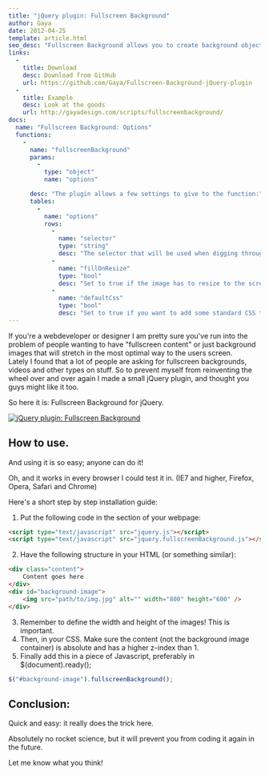 ```yaml
---
title: "jQuery plugin: Fullscreen Background"
author: Gaya
date: 2012-04-25
template: article.html
seo_desc: "Fullscreen Background allows you to create background objects easily. Be it images or video: it will scale to the viewport."
links:
  -
    title: Download
    desc: Download from GitHub
    url: https://github.com/Gaya/Fullscreen-Background-jQuery-plugin
  -
    title: Example
    desc: Look at the goods
    url: http://gayadesign.com/scripts/fullscreenbackground/
docs:
  name: "Fullscreen Background: Options"
  functions:
    -
      name: "fullscreenBackground"
      params:
        -
          type: "object"
          name: "options"

      desc: "The plugin allows a few settings to give to the function:"
      tables:
        -
          name: "options"
          rows:
            -
              name: "selector"
              type: "string"
              desc: "The selector that will be used when digging through the element you’re calling the function on. Default: \"img\""
            -
              name: "fillOnResize"
              type: "bool"
              desc: "Set to true if the image has to resize to the screen if the screensize changes. I think most will leave this set to true. Default: true"
            -
              name: "defaultCss"
              type: "bool"
              desc: "Set to true if you want to add some standard CSS to the elements. If you are experiencing problems you can set this to false and do the CSS in your own stylesheet. Default: true"
---
```

If you're a webdeveloper or designer I am pretty sure you've run into the problem of people wanting to have "fullscreen content" or just background images that will stretch in the most optimal way to the users screen.  
 Lately I found that a lot of people are asking for fullscreen backgrounds, videos and other types on stuff. So to prevent myself from reinventing the wheel over and over again I made a small jQuery plugin, and thought you guys might like it too.

So here it is: Fullscreen Background for jQuery.

[![jQuery plugin: Fullscreen Background](/articles/jquery-plugin-fullscreen-background/fullscreengdpost.jpg "jQuery plugin: Fullscreen Background")](/articles/jquery-plugin-fullscreen-background/)

<span class="more"></span>

How to use.
-----------

And using it is so easy; anyone can do it!

Oh, and it works in every browser I could test it in. (IE7 and higher, Firefox, Opera, Safari and Chrome)

Here's a short step by step installation guide:

1. Put the following code in the  section of your webpage: 
```html
<script type="text/javascript" src="jquery.js"></script>
<script type="text/javascript" src="jquery.fullscreenBackground.js"></script>
```

2. Have the following structure in your HTML (or something similar): 
```html
<div class="content">
    Content goes here
</div>
<div id="background-image">
    <img src="path/to/img.jpg" alt="" width="800" height="600" />
</div>
```

3. Remember to define the width and height of the images! This is important.
4. Then, in your CSS. Make sure the content (not the background image container) is absolute and has a higher z-index than 1.
5. Finally add this in a piece of Javascript, preferably in <span class="code"><span class="code">$(document).ready();  
</span></span>  
 
```javascript
$("#background-image").fullscreenBackground();
```

Conclusion:
-----------

Quick and easy: it really does the trick here.

Absolutely no rocket science, but it will prevent you from coding it again in the future.

Let me know what you think!